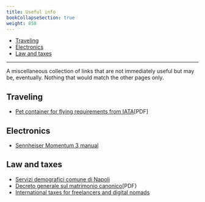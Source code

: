 ```yaml
---
title: Useful info
bookCollapseSection: true
weight: 858
---
```


<!-- vim-markdown-toc GFM -->

* [Traveling](#traveling)
* [Electronics](#electronics)
* [Law and taxes](#law-and-taxes)

<!-- vim-markdown-toc -->

------------

A miscellaneous collection of links that are not immediately useful but may be, 
eventually. Nothing that would match the other pages only.

## Traveling

* [Pet container for flying requirements from IATA](https://www.iata.org/contentassets/b0016da92c86449f850fe9560827bbea/pet-container-requirements.pdf?)[PDF]

## Electronics

* [Sennheiser Momentum 3 manual](https://cdn.sennheiser-cloud.com/help/products/m3/en/manual/index.html)

## Law and taxes

* [Servizi demografici comune di Napoli](https://demografici.comune.napoli.it/anagrafe/certificati)
* [Decreto generale sul matrimonio canonico](https://www.chiesacattolica.it/wp-content/uploads/sites/31/2017/02/Decreto_generale_matrimonio_canonico.pdf)[PDF}
* [International taxes for freelancers and digital nomads](https://taxes.pages.dev/)

